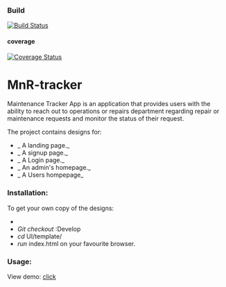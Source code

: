 ### Build
[![Build Status](https://travis-ci.org/Melvin1Atieno/MnR-Tracker.svg?branch=ft-user-post-requests-157931267)](https://travis-ci.org/Melvin1Atieno/MnR-Tracker)

#### coverage
[![Coverage Status](https://coveralls.io/repos/github/Melvin1Atieno/MnR-Tracker/badge.svg?branch=master)](https://coveralls.io/github/Melvin1Atieno/MnR-Tracker?branch=master)


# MnR-tracker
Maintenance Tracker App is an application that provides users with the ability to reach out to operations or repairs department regarding repair or maintenance requests and monitor the status of their request.

The project contains designs for:
 * _ A landing page._
 * _ A signup page._
 * _ A Login page._
 * _ An admin's homepage._
 * _ A Users hompepage_



### Installation:
 To get your own copy of the designs:
  * [_clone_]:https://github.com/Melvin1Atieno/MnR-Tracker.git.
  * _Git checkout_ :Develop
  * _cd_ UI/template/  
  * _run_  index.html on your favourite browser.
### Usage:
View demo: [click](https://melvin1atieno.github.io/MnR-Tracker)